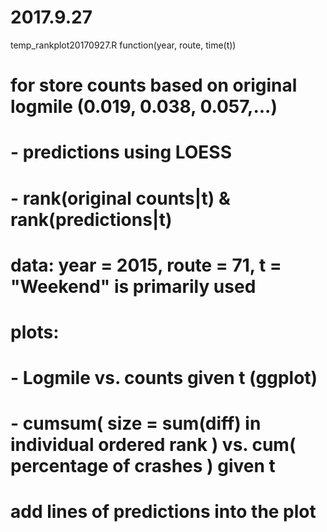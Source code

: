 # 2017.9.27
 temp_rankplot20170927.R
 function(year, route, time(t)) 
# for store counts based on original logmile (0.019, 0.038, 0.057,...)
#   - predictions using LOESS
#   - rank(original counts|t) & rank(predictions|t)
# data: year = 2015, route = 71, t = "Weekend" is primarily used
# plots:
# - Logmile vs. counts given t (ggplot)
# - cumsum( size = sum(diff) in individual ordered rank ) vs. cum( percentage of crashes ) given t
#   add lines of predictions into the plot
